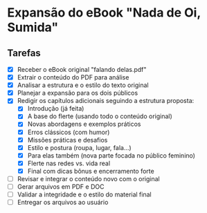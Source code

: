 # Expansão do eBook "Nada de Oi, Sumida"

## Tarefas

- [x] Receber o eBook original "falando delas.pdf"
- [x] Extrair o conteúdo do PDF para análise
- [x] Analisar a estrutura e o estilo do texto original
- [x] Planejar a expansão para os dois públicos
- [x] Redigir os capítulos adicionais seguindo a estrutura proposta:
  - [x] Introdução (já feita)
  - [x] A base do flerte (usando todo o conteúdo original)
  - [x] Novas abordagens e exemplos práticos
  - [x] Erros clássicos (com humor)
  - [x] Missões práticas e desafios
  - [x] Estilo e postura (roupa, lugar, fala...)
  - [x] Para elas também (nova parte focada no público feminino)
  - [x] Flerte nas redes vs. vida real
  - [x] Final com dicas bônus e encerramento forte
- [ ] Revisar e integrar o conteúdo novo com o original
- [ ] Gerar arquivos em PDF e DOC
- [ ] Validar a integridade e o estilo do material final
- [ ] Entregar os arquivos ao usuário
